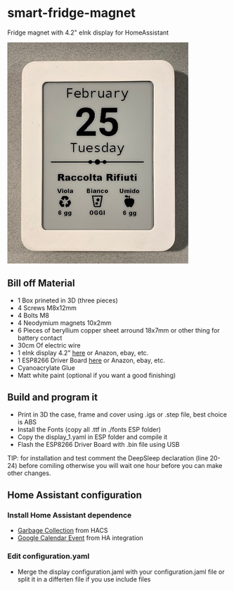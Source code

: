 # smart-fridge-magnet
Fridge magnet with 4.2" eInk display for HomeAssistant

![Image](https://raw.githubusercontent.com/MarcoFranchi/smart-fridge-magnet/master/IMG_0280%20(2).jpg)
## Bill off Material
* 1 Box prineted in 3D (three pieces)
* 4 Screws M8x12mm 
* 4 Bolts M8
* 4 Neodymium magnets 10x2mm
* 6 Pieces of beryllium copper sheet arround 18x7mm or other thing for battery contact
* 30cm Of electric wire
* 1 eInk display 4.2" [here](https://www.waveshare.com/e-Paper-ESP8266-Driver-Board.htm) or Anazon, ebay, etc.
* 1 ESP8266 Driver Board [here](https://www.waveshare.com/product/displays/e-paper/epaper-2/4.2inch-e-paper.htm) or Anazon, ebay, etc.
* Cyanoacrylate Glue
* Matt white paint (optional if you want a good finishing)
## Build and program it
* Print in 3D the case, frame and cover using .igs or .step file, best choice is ABS
* Install the Fonts (copy all .ttf in ./fonts ESP folder) 
* Copy the display_1.yaml in ESP folder and compile it
* Flash the ESP8266 Driver Board with .bin file using USB

TIP: for installation and test comment the DeepSleep declaration (line 20-24) before comiling otherwise you will wait one hour before you can make other changes.
## Home Assistant configuration
### Install Home Assistant dependence 
* [Garbage Collection](https://github.com/bruxy70/Garbage-Collection) from HACS
* [Google Calendar Event](https://www.home-assistant.io/integrations/calendar.google/) from HA integration
### Edit configuration.yaml
* Merge the display configuration.jaml with your configuration.jaml file or split it in a differten file if you use include files
